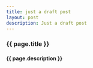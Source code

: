 ```yaml
---
title: just a draft post
layout: post
description: Just a draft post
---
```


### {{ page.title }}
#### {{ page.description }}
